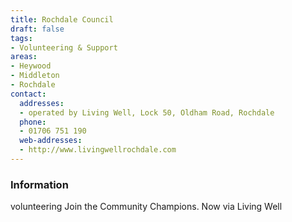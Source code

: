 ```yaml
---
title: Rochdale Council
draft: false
tags:
- Volunteering & Support
areas:
- Heywood
- Middleton
- Rochdale
contact:
  addresses:
  - operated by Living Well, Lock 50, Oldham Road, Rochdale
  phone:
  - 01706 751 190
  web-addresses:
  - http://www.livingwellrochdale.com
---
```


### Information
volunteering
Join the Community Champions. Now via Living Well

